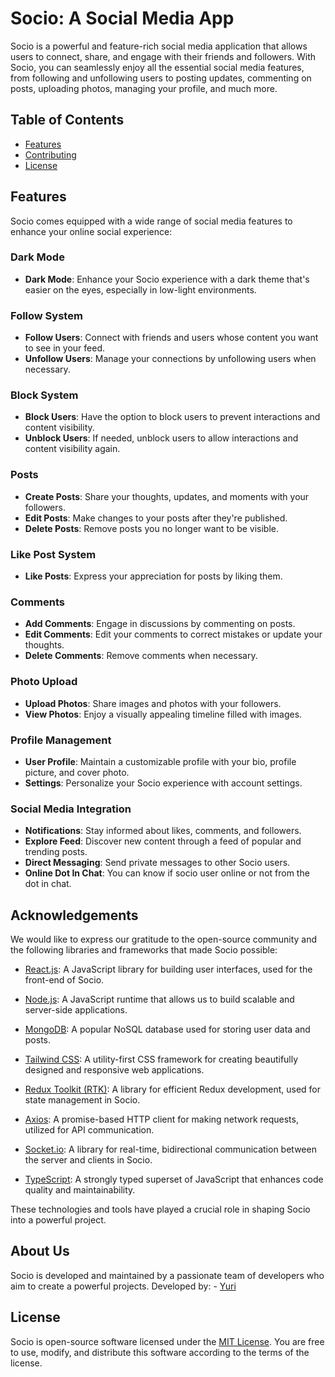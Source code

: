 # Socio: A Social Media App

Socio is a powerful and feature-rich social media application that allows users to connect, share, and engage with their friends and followers. With Socio, you can seamlessly enjoy all the essential social media features, from following and unfollowing users to posting updates, commenting on posts, uploading photos, managing your profile, and much more.

## Table of Contents

- [Features](#features)
- [Contributing](#about-us)
- [License](#license)

## Features

Socio comes equipped with a wide range of social media features to enhance your online social experience:

### Dark Mode

- **Dark Mode**: Enhance your Socio experience with a dark theme that's easier on the eyes, especially in low-light environments.


### Follow System

- **Follow Users**: Connect with friends and users whose content you want to see in your feed.
- **Unfollow Users**: Manage your connections by unfollowing users when necessary.

### Block System

- **Block Users**: Have the option to block users to prevent interactions and content visibility.
- **Unblock Users**: If needed, unblock users to allow interactions and content visibility again.


### Posts

- **Create Posts**: Share your thoughts, updates, and moments with your followers.
- **Edit Posts**: Make changes to your posts after they're published.
- **Delete Posts**: Remove posts you no longer want to be visible.

### Like Post System

- **Like Posts**: Express your appreciation for posts by liking them.

### Comments

- **Add Comments**: Engage in discussions by commenting on posts.
- **Edit Comments**: Edit your comments to correct mistakes or update your thoughts.
- **Delete Comments**: Remove comments when necessary.

### Photo Upload

- **Upload Photos**: Share images and photos with your followers.
- **View Photos**: Enjoy a visually appealing timeline filled with images.

### Profile Management

- **User Profile**: Maintain a customizable profile with your bio, profile picture, and cover photo.
- **Settings**: Personalize your Socio experience with account settings.

### Social Media Integration

- **Notifications**: Stay informed about likes, comments, and followers.
- **Explore Feed**: Discover new content through a feed of popular and trending posts.
- **Direct Messaging**: Send private messages to other Socio users.
- **Online Dot In Chat**: You can know if socio user online or not from the dot in chat.

## Acknowledgements

We would like to express our gratitude to the open-source community and the following libraries and frameworks that made Socio possible:

- [React.js](https://reactjs.org/): A JavaScript library for building user interfaces, used for the front-end of Socio.

- [Node.js](https://nodejs.org/): A JavaScript runtime that allows us to build scalable and server-side applications.
- [MongoDB](https://www.mongodb.com/): A popular NoSQL database used for storing user data and posts.
- [Tailwind CSS](https://tailwindcss.com/): A utility-first CSS framework for creating beautifully designed and responsive web applications.
- [Redux Toolkit (RTK)](https://redux-toolkit.js.org/): A library for efficient Redux development, used for state management in Socio.
- [Axios](https://axios-http.com/): A promise-based HTTP client for making network requests, utilized for API communication.
- [Socket.io](https://socket.io/): A library for real-time, bidirectional communication between the server and clients in Socio.
- [TypeScript](https://www.typescriptlang.org/): A strongly typed superset of JavaScript that enhances code quality and maintainability.

These technologies and tools have played a crucial role in shaping Socio into a powerful project.

## About Us

Socio is developed and maintained by a passionate team of developers who aim to create a powerful projects.
Developed by: - [Yuri](https://github.com/BMbruce/)


## License

Socio is open-source software licensed under the [MIT License](LICENSE). You are free to use, modify, and distribute this software according to the terms of the license.
